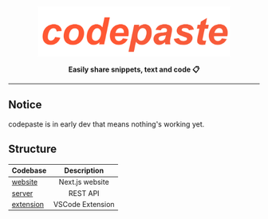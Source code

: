 <a href="https://codepaste.xyz"><p align="center">
<img height=100 src="assets/images/cp-text.png"/>

</p></a>
<p align="center">
  <strong>Easily share snippets, text and code 📋</strong>
</p>

---

## Notice
codepaste is in early dev that means nothing's working yet.

## Structure

| Codebase               |   Description    |
| :--------------------- | :--------------: |
| [website](website)     | Next.js website  |
| [server](server)       |     REST API     |
| [extension](extension) | VSCode Extension |
